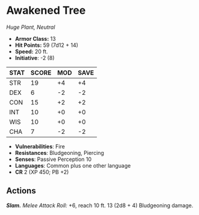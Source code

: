 # Awakened Tree

*Huge Plant, Neutral*

- **Armor Class:** 13
- **Hit Points:** 59 (7d12 + 14)
- **Speed:** 20 ft.
- **Initiative**: -2 (8)

|STAT|SCORE|MOD|SAVE|
| --- | --- | --- | ---- |
| STR | 19 | +4 | +4 |
| DEX | 6 | -2 | -2 |
| CON | 15 | +2 | +2 |
| INT | 10 | +0 | +0 |
| WIS | 10 | +0 | +0 |
| CHA | 7 | -2 | -2 |

- **Vulnerabilities**: Fire
- **Resistances**: Bludgeoning, Piercing
- **Senses**: Passive Perception 10
- **Languages**: Common plus one other language
- **CR** 2 (XP 450; PB +2)

## Actions

***Slam.*** *Melee Attack Roll:* +6, reach 10 ft. 13 (2d8 + 4) Bludgeoning damage.

